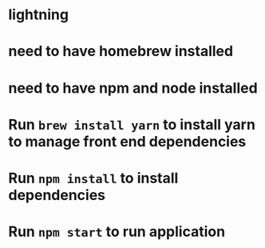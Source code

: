 # lightning
# need to have homebrew installed
# need to have npm and node installed
#
# Run `brew install yarn` to install yarn to manage front end dependencies
# Run `npm install` to install dependencies
#
# Run `npm start` to run application
#
#
#
